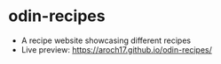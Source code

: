 # odin-recipes
- A recipe website showcasing different recipes
- Live preview: https://aroch17.github.io/odin-recipes/